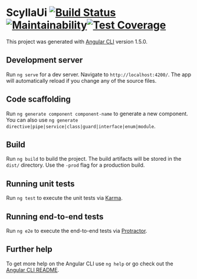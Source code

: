# ScyllaUi [![Build Status](https://travis-ci.org/bptlab/scylla-ui.svg?branch=master)](https://travis-ci.org/bptlab/scylla-ui)[![Maintainability](https://api.codeclimate.com/v1/badges/ac0e1f812c5430707d24/maintainability)](https://codeclimate.com/repos/5a365e5c6eb72e029c000a97/maintainability)[![Test Coverage](https://api.codeclimate.com/v1/badges/ac0e1f812c5430707d24/test_coverage)](https://codeclimate.com/repos/5a365e5c6eb72e029c000a97/test_coverage)

This project was generated with [Angular CLI](https://github.com/angular/angular-cli) version 1.5.0.

## Development server

Run `ng serve` for a dev server. Navigate to `http://localhost:4200/`. The app will automatically reload if you change any of the source files.

## Code scaffolding

Run `ng generate component component-name` to generate a new component. You can also use `ng generate directive|pipe|service|class|guard|interface|enum|module`.

## Build

Run `ng build` to build the project. The build artifacts will be stored in the `dist/` directory. Use the `-prod` flag for a production build.

## Running unit tests

Run `ng test` to execute the unit tests via [Karma](https://karma-runner.github.io).

## Running end-to-end tests

Run `ng e2e` to execute the end-to-end tests via [Protractor](http://www.protractortest.org/).

## Further help

To get more help on the Angular CLI use `ng help` or go check out the [Angular CLI README](https://github.com/angular/angular-cli/blob/master/README.md).

